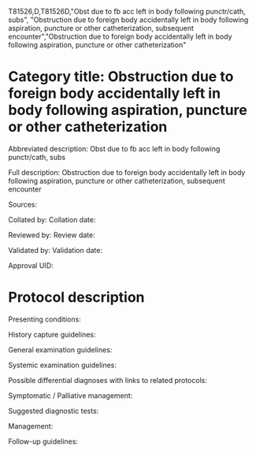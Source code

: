 T81526,D,T81526D,"Obst due to fb acc left in body following punctr/cath, subs", "Obstruction due to foreign body accidentally left in body following aspiration, puncture or other catheterization, subsequent encounter","Obstruction due to foreign body accidentally left in body following aspiration, puncture or other catheterization"
# Category title: Obstruction due to foreign body accidentally left in body following aspiration, puncture or other catheterization

Abbreviated description: Obst due to fb acc left in body following punctr/cath, subs

Full description: Obstruction due to foreign body accidentally left in body following aspiration, puncture or other catheterization, subsequent encounter

Sources:

Collated by:
Collation date:

Reviewed by:
Review date:

Validated by:
Validation date:

Approval UID:

# Protocol description

Presenting conditions:

History capture guidelines:

General examination guidelines:

Systemic examination guidelines:

Possible differential diagnoses with links to related protocols:

Symptomatic / Palliative management:

Suggested diagnostic tests:

Management:

Follow-up guidelines:
